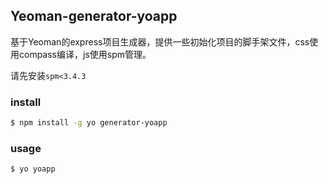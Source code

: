 ## Yeoman-generator-yoapp

基于Yeoman的express项目生成器，提供一些初始化项目的脚手架文件，css使用compass编译，js使用spm管理。

请先安装`spm<3.4.3`

### install

```bash
$ npm install -g yo generator-yoapp
```

### usage

```bash
$ yo yoapp
```